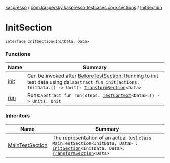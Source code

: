 [kaspresso](../../index.md) / [com.kaspersky.kaspresso.testcases.core.sections](../index.md) / [InitSection](./index.md)

# InitSection

`interface InitSection<InitData, Data>`

### Functions

| Name | Summary |
|---|---|
| [init](init.md) | Can be invoked after [BeforeTestSection](../-before-test-section/index.md). Running to init test data using dsl.`abstract fun init(actions: InitData.() -> Unit): `[`TransformSection`](../-transform-section/index.md)`<Data>` |
| [run](run.md) | Runs:`abstract fun run(steps: `[`TestContext`](../../com.kaspersky.kaspresso.testcases.core.testcontext/-test-context/index.md)`<Data>.() -> Unit): Unit` |

### Inheritors

| Name | Summary |
|---|---|
| [MainTestSection](../-main-test-section/index.md) | The representation of an actual test.`class MainTestSection<InitData, Data> : `[`InitSection`](./index.md)`<InitData, Data>, `[`TransformSection`](../-transform-section/index.md)`<Data>` |
